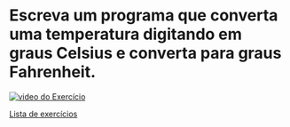 # Escreva um programa que converta uma temperatura digitando em graus Celsius e converta para graus Fahrenheit.

[![video do Exercício](https://img.youtube.com/vi/9l_Gay8BuAw/maxresdefault.jpg)](https://youtu.be/9l_Gay8BuAw)

[Lista de exercícios](..)
